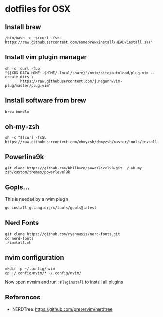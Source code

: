 # dotfiles for OSX

## Install brew 
```shell
/bin/bash -c "$(curl -fsSL https://raw.githubusercontent.com/Homebrew/install/HEAD/install.sh)"
```

## Install vim plugin manager

```shell
sh -c 'curl -fLo "${XDG_DATA_HOME:-$HOME/.local/share}"/nvim/site/autoload/plug.vim --create-dirs \
       https://raw.githubusercontent.com/junegunn/vim-plug/master/plug.vim'
```

## Install software from brew 
```shell
brew bundle
```

## oh-my-zsh
```shell
sh -c "$(curl -fsSL https://raw.githubusercontent.com/ohmyzsh/ohmyzsh/master/tools/install.sh)"
```

## Powerline9k
```shell
git clone https://github.com/bhilburn/powerlevel9k.git ~/.oh-my-zsh/custom/themes/powerlevel9k
```

## Gopls...

This is needed by a nvim plugin

```shell
go install golang.org/x/tools/gopls@latest
```

## Nerd Fonts

```shell
git clone https://github.com/ryanoasis/nerd-fonts.git
cd nerd-fonts
./install.sh
```

## nvim configuration
```shell
mkdir -p ~/.config/nvim
cp ./.config/nvim/* ~/.config/nvim/
```

Now open nvmim and run `:Pluginstall` to install all plugins

## References

- NERDTree: https://github.com/preservim/nerdtree


